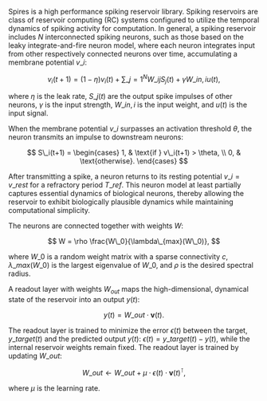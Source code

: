 Spires is a high performance spiking reservoir library. Spiking reservoirs are class of reservoir computing (RC) systems configured to utilize the temporal dynamics of spiking activity for computation. In general, a spiking reservoir includes $N$ interconnected spiking neurons, such as those based on the leaky integrate-and-fire neuron model, where each neuron integrates input from other respectively connected neurons over time, accumulating
a membrane potential $v\_i$:

$$ v_i(t+1)=(1-\eta) v_i(t)+\sum\_{j=1}^{N} W\_{ij} S_j(t) + \gamma W\_{in,i} u(t), $$

where $\eta$ is the leak rate, $S\_j(t)$ are the output spike impulses of other neurons, $\gamma$ is the input strength, $W\_{in,i}$ is the input weight, and $u(t)$ is the input signal.

When the membrane potential $v\_i$ surpasses an activation threshold $\theta$, the neuron transmits an impulse to downstream neurons:

$$
S\_i(t+1) =
\begin{cases}
    1, & \text{if } v\_i(t+1) > \theta, \\
    0, & \text{otherwise}.
\end{cases}
$$

After transmitting a spike, a neuron returns to its resting potential $v\_i = v\_{rest}$ for a refractory period $T\_{ref}$. This neuron model at least partially captures essential dynamics of biological neurons, thereby allowing the reservoir to exhibit biologically plausible dynamics while maintaining computational simplicity.

The neurons are connected together with weights $W$:

$$
W = \rho \frac{W\_0}{\lambda\_{max}(W\_0)},
$$

where $W\_0$ is a random weight matrix with a sparse connectivity $c$, $\lambda\_{max}(W\_0)$ is the largest eigenvalue of $W\_0$, and $\rho$ is the desired spectral radius.

A readout layer with weights $W_{out}$ maps the high-dimensional, dynamical state of the reservoir into an output $y(t)$:

$$
y(t) = W\_{out} \cdot \mathbf{v}(t).
$$

The readout layer is trained to minimize the error $\epsilon(t)$ between the target, $y\_{target}(t)$ and the predicted output $y(t)$: $\epsilon(t) = y\_{target}(t) - y(t)$, while the internal
reservoir weights remain fixed. The readout layer is trained by updating $W\_{out}$:

$$
W\_{out} \leftarrow W\_{out} + \mu \cdot \epsilon(t) \cdot \mathbf{v}(t)^\intercal,
$$

where $\mu$ is the learning rate.

